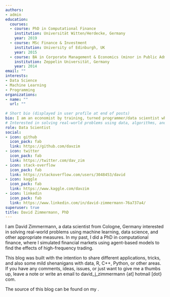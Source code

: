 ```yaml
---
authors:
- admin
education:
  courses:
  - course: PhD in Computational Finance
    institution: Universität Witten/Herdecke, Germany 
    year: 2019
  - course: MSc Finance & Investment
    institution: University of Edinburgh, UK
    year: 2015
  - course: BA in Corporate Management & Economics (minor in Public Administration and International Relations)
    institution: Zeppelin Universität, Germany
    year: 2014
email: ""
interests:
- Data Science
- Machine Learning
- Programming
organizations:
- name: ""
  url: ""
  
# Short bio (displayed in user profile at end of posts)
bio: I am an economist by training, turned programmer/data scientist who loves to program with `R`, `Python`, and `C++`.
# Interested in solving real-world problems using data, algorithms, and programming.
role: Data Scientist
social:
- icon: github
  icon_pack: fab
  link: https://github.com/davzim
- icon: twitter
  icon_pack: fab
  link: https://twitter.com/dav_zim
- icon: stack-overflow
  icon_pack: fab
  link: https://stackoverflow.com/users/3048453/david
- icon: kaggle
  icon_pack: fab
  link: https://www.kaggle.com/davzim
- icon: linkedin
  icon_pack: fab
  link: https://www.linkedin.com/in/david-zimmermann-76a737a4/
superuser: true
title: David Zimmermann, PhD
---
```


I am David Zimmermann, a data scientist from Cologne, Germany interested in solving real-world problems using machine learning, data science, and other appropriate measures. 
In my past, I did a PhD in computational finance, where I simulated financial markets using agent-based models to find the effects of high-frequency trading. 

This blog was built with the intention to share different applications, tricks, and also some mild shenanigans with data, R, C++, Python, or other areas.
If you have any comments, ideas, issues, or just want to give me a thumbs up, leave a note or write an email to david_j_zimmermann {at] hotmail [dot} com.

The source of this blog can be found on my [<i class="fab fa-github"></i>](https://github.com/davzim/davzim.github.io).
